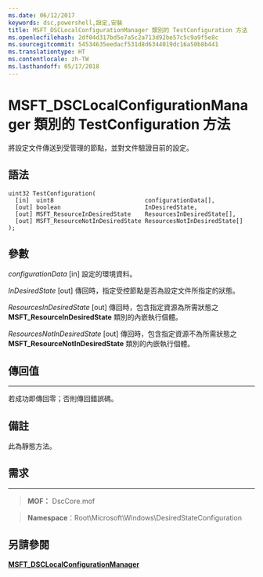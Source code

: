 ```yaml
---
ms.date: 06/12/2017
keywords: dsc,powershell,設定,安裝
title: MSFT_DSCLocalConfigurationManager 類別的 TestConfiguration 方法
ms.openlocfilehash: 2df04d317bd5e7a5c2a713d92be57c5c9a9f5e8c
ms.sourcegitcommit: 54534635eedacf531d8d6344019dc16a50b8b441
ms.translationtype: HT
ms.contentlocale: zh-TW
ms.lasthandoff: 05/17/2018
---
```

# <a name="testconfiguration-method-of-the-msftdsclocalconfigurationmanager-class"></a>MSFT_DSCLocalConfigurationManager 類別的 TestConfiguration 方法

將設定文件傳送到受管理的節點，並對文件驗證目前的設定。

<a name="syntax"></a>語法
------

```mof
uint32 TestConfiguration(
  [in]  uint8                          configurationData[],
  [out] boolean                        InDesiredState,
  [out] MSFT_ResourceInDesiredState    ResourcesInDesiredState[],
  [out] MSFT_ResourceNotInDesiredState ResourcesNotInDesiredState[]
);
```

<a name="parameters"></a>參數
----------

*configurationData* \[in\] 設定的環境資料。

*InDesiredState* \[out\] 傳回時，指定受控節點是否為設定文件所指定的狀態。

*ResourcesInDesiredState* \[out\] 傳回時，包含指定資源為所需狀態之 **MSFT_ResourceInDesiredState** 類別的內嵌執行個體。

*ResourcesNotInDesiredState* \[out\] 傳回時，包含指定資源不為所需狀態之 **MSFT_ResourceNotInDesiredState** 類別的內嵌執行個體。

## <a name="return-value"></a>傳回值
------------

若成功即傳回零；否則傳回錯誤碼。

## <a name="remarks"></a>備註

此為靜態方法。

## <a name="requirements"></a>需求
------------
>**MOF：** DscCore.mof

>**Namespace**：Root\Microsoft\Windows\DesiredStateConfiguration


## <a name="see-also"></a>另請參閱


[**MSFT_DSCLocalConfigurationManager**](msft-dsclocalconfigurationmanager.md)